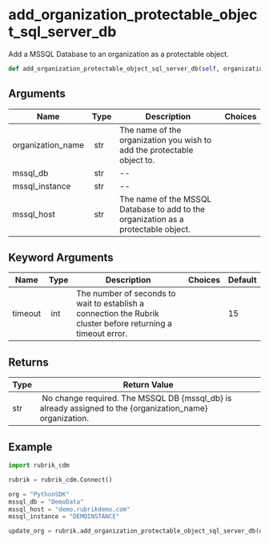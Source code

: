 # add_organization_protectable_object_sql_server_db

Add a MSSQL Database to an organization as a protectable object.

```py
def add_organization_protectable_object_sql_server_db(self, organization_name, mssql_db, mssql_host, mssql_instance, timeout=15):
```

## Arguments

| Name        | Type | Description                                                                 | Choices |
|-------------|------|-----------------------------------------------------------------------------|---------|
| organization_name  | str | The name of the organization you wish to add the protectable object to. |  |
| mssql_db  | str |  -- |  |
| mssql_instance  | str |  -- |  |
| mssql_host  | str | The name of the MSSQL Database to add to the organization as a protectable object. |  |

## Keyword Arguments

| Name        | Type | Description                                                                 | Choices | Default |
|-------------|------|-----------------------------------------------------------------------------|---------|---------|
| timeout  | int | The number of seconds to wait to establish a connection the Rubrik cluster before returning a timeout error.  |  | 15 |

## Returns

| Type | Return Value                                                                                  |
|------|-----------------------------------------------------------------------------------------------|
| str | No change required. The MSSQL DB {mssql_db} is already assigned to the {organization_name} organization. |

## Example

```py
import rubrik_cdm

rubrik = rubrik_cdm.Connect()

org = "PythonSDK"
mssql_db = "DemoData"
mssql_host = "demo.rubrikdemo.com"
mssql_instance = "DEMOINSTANCE"

update_org = rubrik.add_organization_protectable_object_sql_server_db(org, mssql_db, mssql_host, mssql_instance)

```
